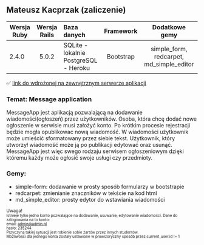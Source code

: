 ## Mateusz Kacprzak (zaliczenie)

| Wersja Ruby   | Wersja Rails  |                Baza danych                 | Framework |           Dodatkowe gemy           |
| ------------- |:-------------:|:-------------------------------------------|:---------:|:----------------------------------:|
| 2.4.0        | 5.0.2         | SQLite - lokalnie<br />PostgreSQL - Heroku | Bootstrap | simple_form, redcarpet, md_simple_editor |


:white_check_mark: [link do wdrożonej na zewnętrznym serwerze aplikacji](http://serene-spire-89656.herokuapp.com)

### Temat: Message application

MessageApp jest aplikacją pozwalającą na dodawanie wiadomości(ogłoszeń) przez użytkowników. Osoba, która chcę dodać nowe ogłoszenie w serwisie musi założyć konto. Po krótkim procesie rejestracji będzie mogła opublikowac nową wiadomość. W wiadomości użytkownik może umieścić sformatowany przez siebie tekst. Użytkownik, który utworzył wiadomość może ją po publikacji edytować oraz usunąć. MessageApp jest więc swego rodzaju serwisem ogłoszeniowym dzięki któremu każdy może ogłosić swoje usługi czy przedmioty.

### Gemy:<br />
- simple-form: dodawanie w prosty sposób formularzy w bootstrapie<br />
- redcarpet: zmienianie znaczników w tekście na kod html<br />
- md_simple_editor: prosty edytor do wstawiania wiadomości


<sup>Uwaga!</sup> <br />
<sup><sup>Istnieje tylko jedno konto pozwalające na dodawanie, usuwanie, edytowanie wiadomości. Dane do zalogowania na to konto: <br />
email: admin@admin.pl <br />
hasło: 235244 <br />
</sup>
</sup>
<sup>
<sup>
Przyczyną takiej sytuacji jest robienie sobie żartów przez innych studentów. <br />
Możliwości dla jednego konta zostały ustawione w prowizoryczny sposób przez current_user.id != 1
</sup>
</sup>

